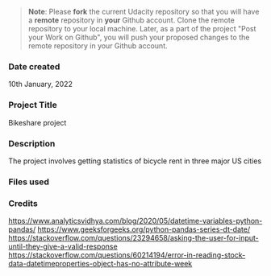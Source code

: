 >**Note**: Please **fork** the current Udacity repository so that you will have a **remote** repository in **your** Github account. Clone the remote repository to your local machine. Later, as a part of the project "Post your Work on Github", you will push your proposed changes to the remote repository in your Github account.

### Date created
10th January, 2022
### Project Title
Bikeshare project

### Description
The project involves getting statistics of bicycle rent in three major US cities

### Files used


### Credits
https://www.analyticsvidhya.com/blog/2020/05/datetime-variables-python-pandas/
https://www.geeksforgeeks.org/python-pandas-series-dt-date/
https://stackoverflow.com/questions/23294658/asking-the-user-for-input-until-they-give-a-valid-response
https://stackoverflow.com/questions/60214194/error-in-reading-stock-data-datetimeproperties-object-has-no-attribute-week
